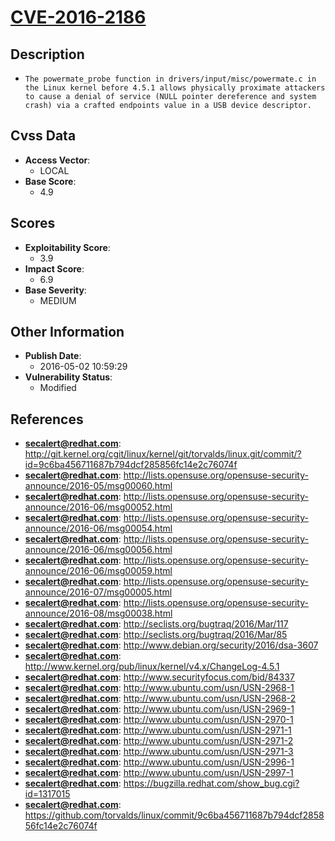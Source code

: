 
# [CVE-2016-2186](http://git.kernel.org/cgit/linux/kernel/git/torvalds/linux.git/commit/?id=9c6ba456711687b794dcf285856fc14e2c76074f)

## Description

- `The powermate_probe function in drivers/input/misc/powermate.c in the Linux kernel before 4.5.1 allows physically proximate attackers to cause a denial of service (NULL pointer dereference and system crash) via a crafted endpoints value in a USB device descriptor.`

## Cvss Data

- **Access Vector**:
  - LOCAL
- **Base Score**:
  - 4.9

## Scores

- **Exploitability Score**:
  - 3.9
- **Impact Score**:
  - 6.9
- **Base Severity**:
  - MEDIUM

## Other Information

- **Publish Date**:
  - 2016-05-02 10:59:29
- **Vulnerability Status**:
  - Modified

## References

- **secalert@redhat.com**: http://git.kernel.org/cgit/linux/kernel/git/torvalds/linux.git/commit/?id=9c6ba456711687b794dcf285856fc14e2c76074f
- **secalert@redhat.com**: http://lists.opensuse.org/opensuse-security-announce/2016-05/msg00060.html
- **secalert@redhat.com**: http://lists.opensuse.org/opensuse-security-announce/2016-06/msg00052.html
- **secalert@redhat.com**: http://lists.opensuse.org/opensuse-security-announce/2016-06/msg00054.html
- **secalert@redhat.com**: http://lists.opensuse.org/opensuse-security-announce/2016-06/msg00056.html
- **secalert@redhat.com**: http://lists.opensuse.org/opensuse-security-announce/2016-06/msg00059.html
- **secalert@redhat.com**: http://lists.opensuse.org/opensuse-security-announce/2016-07/msg00005.html
- **secalert@redhat.com**: http://lists.opensuse.org/opensuse-security-announce/2016-08/msg00038.html
- **secalert@redhat.com**: http://seclists.org/bugtraq/2016/Mar/117
- **secalert@redhat.com**: http://seclists.org/bugtraq/2016/Mar/85
- **secalert@redhat.com**: http://www.debian.org/security/2016/dsa-3607
- **secalert@redhat.com**: http://www.kernel.org/pub/linux/kernel/v4.x/ChangeLog-4.5.1
- **secalert@redhat.com**: http://www.securityfocus.com/bid/84337
- **secalert@redhat.com**: http://www.ubuntu.com/usn/USN-2968-1
- **secalert@redhat.com**: http://www.ubuntu.com/usn/USN-2968-2
- **secalert@redhat.com**: http://www.ubuntu.com/usn/USN-2969-1
- **secalert@redhat.com**: http://www.ubuntu.com/usn/USN-2970-1
- **secalert@redhat.com**: http://www.ubuntu.com/usn/USN-2971-1
- **secalert@redhat.com**: http://www.ubuntu.com/usn/USN-2971-2
- **secalert@redhat.com**: http://www.ubuntu.com/usn/USN-2971-3
- **secalert@redhat.com**: http://www.ubuntu.com/usn/USN-2996-1
- **secalert@redhat.com**: http://www.ubuntu.com/usn/USN-2997-1
- **secalert@redhat.com**: https://bugzilla.redhat.com/show_bug.cgi?id=1317015
- **secalert@redhat.com**: https://github.com/torvalds/linux/commit/9c6ba456711687b794dcf285856fc14e2c76074f
